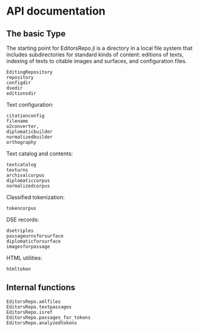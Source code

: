 # API documentation


## The basic Type

The starting point for EditorsRepo.jl is a directory in a local file system that includes subdirectories for standard kinds of content: editions of texts, indexing of texts to citable images and surfaces, and configuration files.


```@docs
EditingRepository
repository
configdir
dsedir
editionsdir
```

Text configuration:

```@docs
citationconfig
filename
o2converter,
diplomaticbuilder
normalizedbuilder
orthography
```    

Text catalog and contents:

```@docs
textcatalog
texturns
archivalcorpus
diplomaticcorpus
normalizedcorpus
```

Classified tokenization:

```@docs
tokencorpus
```

DSE records:

```@docs
dsetriples
passageurnsforsurface
diplomaticforsurface
imagesforpassage
```

HTML utilities:

```@docs
htmltoken
```

## Internal functions

```@docs
EditorsRepo.xmlfiles
EditorsRepo.textpassages
EditorsRepo.isref
EditorsRepo.passages_for_tokens
EditorsRepo.analyzedtokens
```